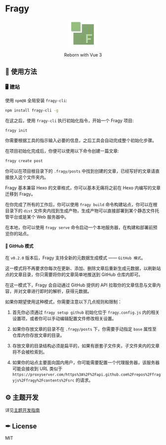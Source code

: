 # Fragy

<div align="center">
 <img src="https://github.com/fragyjs/fragy/blob/main/assets/logo.png?raw=true" width="88">
 <p>Reborn with Vue 3</p>
</div>

## 🔧 使用方法

### 🖥 建站

使用 `npm@8` 全局安装 `fragy-cli`:

```bash
npm install fragy-cli -g
```

在这之后，使用 `fragy-cli` 执行初始化指令，开始一个 Fragy 项目:

```bash
fragy init
```

你需要根据工具的指示输入必要的信息，之后工具会自动完成整个初始化步骤。

在项目初始化完成后，你便可以使用以下命令创建一篇文章:

```bash
fragy create post
```

你可以在项目根目录下的 `.fragy/posts` 中找到创建的文章，已经写好的文章请直接放入这个文件夹内。

Fragy 基本兼容 Hexo 的文章格式，你可以基本无痛将之前在 Hexo 内编写的文章迁移到 Fragy。

在你完成了所有的工作后，你可以使用 `fragy build` 命令构建站点，你可以在根目录下的 `dist` 文件夹内找到生成产物，生成产物可以直接部署到某个静态文件托管平台或是某个 Web 服务器中。

在本地，你可以使用 `fragy serve` 命令启动一个本地服务器，在构建和部署前预览你的站点。

#### 🚀 GitHub 模式

在 `v0.2.0` 版本后，Fragy 支持全新的元数据生成模式 —— `GitHub 模式`。

这一模式将不再要求你每次在更新、添加、删除文章后重新生成元数据，以刷新站点的文章目录，你只需要将你的文章简单地推送到 GitHub 仓库内即可。

在这一模式下，Fragy 会自动通过 GitHub 提供的 API 拉取你的文章信息与文章内容，并对文章进行即时的解析，获得元数据。

如果你期望使用这种模式，你需要注意以下几点规则和限制：

1. 首先你必须通过 `fragy setup github` 初始化位于 `fragy.config.js` 内的相关设置项，或者你可以手动编辑配置文件修改相关设置。

2. 如果你存放文章的目录不在 `.fragy/posts` 下，你需要手动指定 `base` 属性至仓库内你存放文章的目录。

3. 存放文章的目录结构必须是扁平的，如果有嵌套子文件夹，子文件夹内的文章将不会被检索到。

4. 如果你的站点主要面向国内用户，你可能需要配置一个代理服务器，该服务器可能会接收到 URL 类似于 `https://proxyserver.com/https%3A%2F%2Fapi.github.com%2Frepos%2Ffragyjs%2Ffragy%2Fcontents%2Fsrc` 的请求。

## ⚙ 主题开发

详见[主题开发指南](https://github.com/fragyjs/fragy/blob/main/docs/zh-CN/%E4%B8%BB%E9%A2%98%E5%BC%80%E5%8F%91%E6%8C%87%E5%8D%97.md)

## ✒ License

MIT
